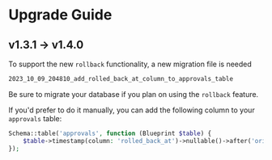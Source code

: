 # Upgrade Guide

## v1.3.1 -> v1.4.0

To support the new `rollback` functionality, a new migration file is needed

```bash
2023_10_09_204810_add_rolled_back_at_column_to_approvals_table
```

Be sure to migrate your database if you plan on using the `rollback` feature.

If you'd prefer to do it manually, you can add the following column to your `approvals` table:

```php
Schema::table('approvals', function (Blueprint $table) {
    $table->timestamp(column: 'rolled_back_at')->nullable()->after('original_data');
});
```
